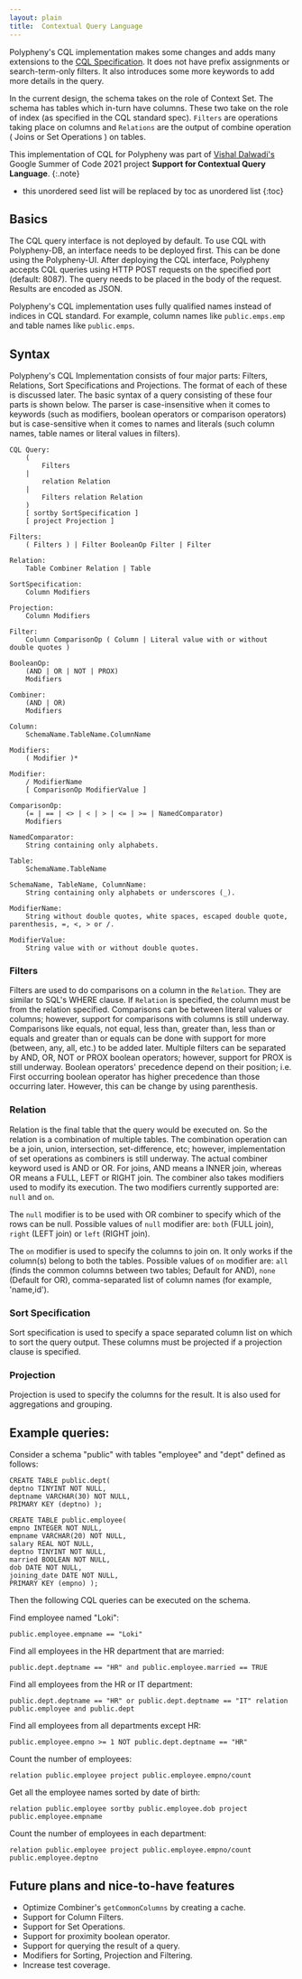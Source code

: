 ```yaml
---
layout: plain
title:  Contextual Query Language
---
```


Polypheny's CQL implementation makes some changes and adds many extensions to the [CQL Specification](https://www.loc.gov/standards/sru/cql/spec.html). It does not have prefix assignments or search-term-only filters. It also introduces some more keywords to add more details in the query.

In the current design, the schema takes on the role of Context Set. The schema has tables which in-turn have columns. These two take on the role of index (as specified in the CQL standard spec). `Filters` are operations taking place on columns and `Relations` are the output of combine operation ( Joins or Set Operations ) on tables.

This implementation of CQL for Polypheny was part of [Vishal Dalwadi's](https://github.com/VishalDalwadi) Google Summer of Code 2021 project **Support for Contextual Query Language**.
{:.note}


* this unordered seed list will be replaced by toc as unordered list
{:toc}



## Basics

The CQL query interface is not deployed by default. To use CQL with Polypheny-DB, an interface needs to be deployed first. This can be done using the Polypheny-UI. After deploying the CQL interface, Polypheny accepts CQL queries using HTTP POST requests on the specified port (default: 8087). The query needs to be placed in the body of the request. Results are encoded as JSON.

Polypheny's CQL implementation uses fully qualified names instead of indices in CQL standard. For example, column names like `public.emps.emp` and table names like `public.emps`.



## Syntax

Polypheny's CQL Implementation consists of four major parts: Filters, Relations, Sort Specifications and Projections.
The format of each of these is discussed later. The basic syntax of a query consisting of these four parts is shown
below. The parser is case-insensitive when it comes to keywords (such as modifiers, boolean operators or comparison
operators) but is case-sensitive when it comes to names and literals (such column names, table names or literal 
values in filters). 

```
CQL Query:
    (
        Filters
    |
        relation Relation
    |
        Filters relation Relation
    )
    [ sortby SortSpecification ]
    [ project Projection ]

Filters:
    ( Filters ) | Filter BooleanOp Filter | Filter

Relation:
    Table Combiner Relation | Table

SortSpecification:
    Column Modifiers

Projection:
    Column Modifiers

Filter:
    Column ComparisonOp ( Column | Literal value with or without double quotes )

BooleanOp:
    (AND | OR | NOT | PROX)
    Modifiers

Combiner:
    (AND | OR)
    Modifiers

Column:
    SchemaName.TableName.ColumnName

Modifiers:
    ( Modifier )*

Modifier:
    / ModifierName
    [ ComparisonOp ModifierValue ]

ComparisonOp:
    (= | == | <> | < | > | <= | >= | NamedComparator)
    Modifiers

NamedComparator:
    String containing only alphabets.

Table:
    SchemaName.TableName

SchemaName, TableName, ColumnName:
    String containing only alphabets or underscores (_).

ModifierName:
    String without double quotes, white spaces, escaped double quote, parenthesis, =, <, > or /.

ModifierValue:
    String value with or without double quotes.
```

### Filters
Filters are used to do comparisons on a column in the `Relation`. They are similar to SQL's WHERE clause.
If `Relation` is specified, the column must be from the relation specified. Comparisons can be between literal
values or columns; however, support for comparisons with columns is still underway. Comparisons like equals,
not equal, less than, greater than, less than or equals and greater than or equals can be done with support for
more (between, any, all, etc.) to be added later. Multiple filters can be separated by AND, OR, NOT or PROX boolean
operators; however, support for PROX is still underway. Boolean operators' precedence depend on their position; i.e.
First occurring boolean operator has higher precedence than those occurring later. However, this can be change by
using parenthesis.

### Relation
Relation is the final table that the query would be executed on. So the relation is a combination of
multiple tables. The combination operation can be a join, union, intersection, set-difference, etc; however, 
implementation of set operations as combiners is still underway. The actual combiner keyword used is AND or OR.
For joins, AND means a INNER join, whereas OR means a FULL, LEFT or RIGHT join. The combiner also takes modifiers
used to modify its execution. The two modifiers currently supported are: `null` and `on`.

The `null` modifier is to be used with OR combiner to specify which of the rows can be null. Possible values of
  `null` modifier are: `both` (FULL join), `right` (LEFT join) or `left` (RIGHT join).

The `on` modifier is used to specify the columns to join on. It only works if the column(s) belong to both the
tables. Possible values of `on` modifier are: `all` (finds the common columns between two tables; Default for AND),
`none` (Default for OR), comma-separated list of column names (for example, 'name,id').
  

### Sort Specification
Sort specification is used to specify a space separated column list on which to sort the query output. These columns must be projected if a projection clause is specified.

### Projection
Projection is used to specify the columns for the result. It is also used for aggregations and grouping.



## Example queries:

Consider a schema "public" with tables "employee" and "dept" defined as follows:

```
CREATE TABLE public.dept(
deptno TINYINT NOT NULL,
deptname VARCHAR(30) NOT NULL,
PRIMARY KEY (deptno) );

CREATE TABLE public.employee(
empno INTEGER NOT NULL,
empname VARCHAR(20) NOT NULL,
salary REAL NOT NULL,
deptno TINYINT NOT NULL,
married BOOLEAN NOT NULL,
dob DATE NOT NULL,
joining_date DATE NOT NULL,
PRIMARY KEY (empno) );
```

Then the following CQL queries can be executed on the schema.

Find employee named "Loki":
```
public.employee.empname == "Loki"
```


Find all employees in the HR department that are married:
```
public.dept.deptname == "HR" and public.employee.married == TRUE
```

Find all employees from the HR or IT department:
```
public.dept.deptname == "HR" or public.dept.deptname == "IT" relation public.employee and public.dept
```


Find all employees from all departments except HR:
```
public.employee.empno >= 1 NOT public.dept.deptname == "HR"
```


Count the number of employees:
```
relation public.employee project public.employee.empno/count
```


Get all the employee names sorted by date of birth:
```
relation public.employee sortby public.employee.dob project public.employee.empname
```


Count the number of employees in each department:
```
relation public.employee project public.employee.empno/count public.employee.deptno
```



## Future plans and nice-to-have features

- Optimize Combiner's `getCommonColumns` by creating a cache.
- Support for Column Filters.
- Support for Set Operations.
- Support for proximity boolean operator.
- Support for querying the result of a query.
- Modifiers for Sorting, Projection and Filtering.
- Increase test coverage.
